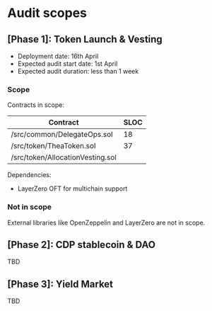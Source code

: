 # Audit scopes

## [Phase 1]: Token Launch & Vesting 

- Deployment date: 16th April
- Expected audit start date: 1st April
- Expected audit duration: less than 1 week

### Scope

Contracts in scope:

| Contract                         | SLOC |
|----------------------------------|------|
| /src/common/DelegateOps.sol      | 18   | 
| /src/token/TheaToken.sol         | 37   | 
| /src/token/AllocationVesting.sol |      | 

Dependencies:
- LayerZero OFT for multichain support

### Not in scope

External libraries like OpenZeppelin and LayerZero are not in scope.


## [Phase 2]: CDP stablecoin & DAO

TBD

## [Phase 3]: Yield Market

TBD
